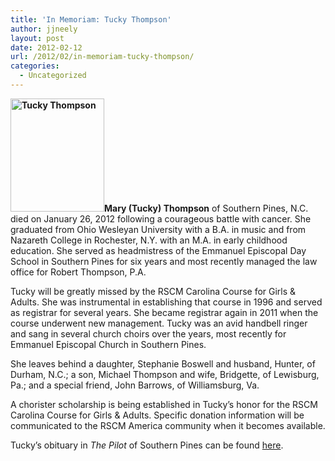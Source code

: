 ```yaml
---
title: 'In Memoriam: Tucky Thompson'
author: jjneely
layout: post
date: 2012-02-12
url: /2012/02/in-memoriam-tucky-thompson/
categories:
  - Uncategorized
---
```

**[<img class="alignright size-full wp-image-140" title="tuckythompson-headshot" src="/wp-content/uploads/2010/08/tuckythompson-headshot.jpg" alt="Tucky Thompson" width="150" height="181" />][1]Mary (Tucky) Thompson** of Southern Pines, N.C. died on January 26, 2012 following a courageous battle with cancer. She graduated from Ohio Wesleyan University with a B.A. in music and from Nazareth College in Rochester, N.Y. with an M.A. in early childhood education. She served as headmistress of the Emmanuel Episcopal Day School in Southern Pines for six years and most recently managed the law office for Robert Thompson, P.A.

Tucky will be greatly missed by the RSCM Carolina Course for Girls & Adults. She was instrumental in establishing that course in 1996 and served as registrar for several years. She became registrar again in 2011 when the course underwent new management. Tucky was an avid handbell ringer and sang in several church choirs over the years, most recently for Emmanuel Episcopal Church in Southern Pines.

She leaves behind a daughter, Stephanie Boswell and husband, Hunter, of Durham, N.C.; a son, Michael Thompson and wife, Bridgette, of Lewisburg, Pa.; and a special friend, John Barrows, of Williamsburg, Va.

A chorister scholarship is being established in Tucky&#8217;s honor for the RSCM Carolina Course for Girls & Adults. Specific donation information will be communicated to the RSCM America community when it becomes available.

Tucky&#8217;s obituary in *The Pilot* of Southern Pines can be found <a href="http://r20.rs6.net/tn.jsp?llr=evkju7cab&et=1109244773746&s=348&e=001NxTvwYs61q_l4tZjA7T6N-pPcqhwSFGCkgJBKjq8-fo6pZ2Rv0BRHNvLGFH2Pke4cbbJCcHd5nOPZatIMPYzG2h0XiLVDS_vqplTtStHw5kF6YTZXfJC-kLy56W3Hf2VIbDKTkgWszxvSPTIIA4YcJpm_AP39nDia7lIstmrsM0846H0G6pa4w==" shape="rect" target="_blank">here</a>.

[1]: /wp-content/uploads/2010/08/tuckythompson-headshot.jpg
